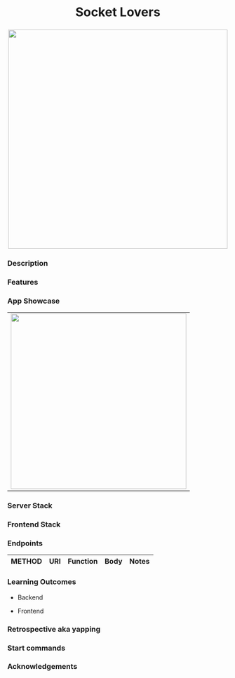 <h1 align="center">Socket Lovers</h1>
<h3 align="center"></h3>
<p align="center">
    <img align="center" width="500px" src="" >
</p>

### Description

### Features

### App Showcase

|                             |
| --------------------------- |
| <img width="400px" src="" > |

### Server Stack

### Frontend Stack

### Endpoints

| METHOD | URI | Function | Body | Notes |
| ------ | --- | -------- | ---- | ----- |

### Learning Outcomes

-   Backend

-   Frontend

### Retrospective aka yapping

### Start commands

### Acknowledgements
